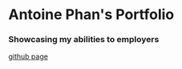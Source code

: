 # Antoine Phan's Portfolio
### Showcasing my abilities to employers
[github page](https://notkaramel.github.io/portfolio/)
